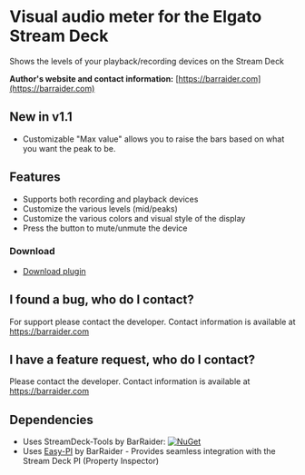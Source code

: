 # Visual audio meter for the Elgato Stream Deck
 
Shows the levels of your playback/recording devices on the Stream Deck

**Author's website and contact information:** [https://barraider.com](https://barraider.com)

## New in v1.1
- Customizable "Max value" allows you to raise the bars based on what you want the peak to be.

## Features

- Supports both recording and playback devices
- Customize the various levels (mid/peaks)
- Customize the various colors and visual style of the display
- Press the button to mute/unmute the device

### Download

* [Download plugin](https://github.com/BarRaider/streamdeck-audiometer/releases/)

## I found a bug, who do I contact?
For support please contact the developer. Contact information is available at https://barraider.com

## I have a feature request, who do I contact?
Please contact the developer. Contact information is available at https://barraider.com

## Dependencies
* Uses StreamDeck-Tools by BarRaider: [![NuGet](https://img.shields.io/nuget/v/streamdeck-tools.svg?style=flat)](https://www.nuget.org/packages/streamdeck-tools)
* Uses [Easy-PI](https://github.com/BarRaider/streamdeck-easypi) by BarRaider - Provides seamless integration with the Stream Deck PI (Property Inspector) 


